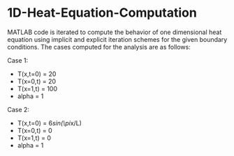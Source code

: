 # 1D-Heat-Equation-Computation
MATLAB code is iterated to compute the behavior of one dimensional heat equation using implicit and explicit iteration schemes for the given boundary conditions. The cases computed for the analysis are as follows:

Case 1:
- T(x,t=0) = 20
- T(x=0,t) = 20
- T(x=1,t) = 100
- alpha    = 1

Case 2: 
- T(x,t=0) = 6*sin(\pi*x/L)
- T(x=0,t) = 0
- T(x=1,t) = 0
- alpha    = 1
